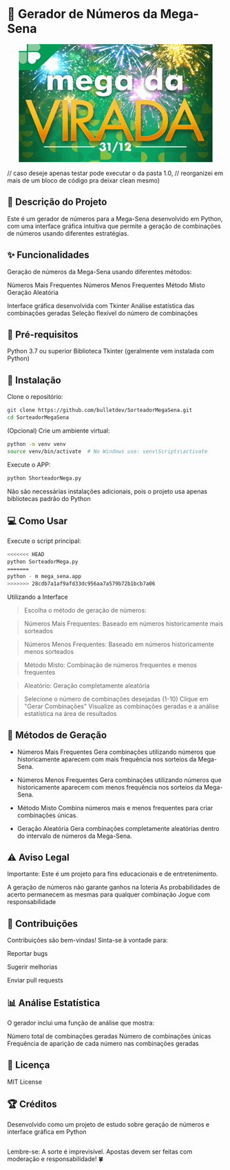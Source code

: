 # 🎲 Gerador de Números da Mega-Sena

<div>
<p align="center"> 
  <img alt="screenshot" src="mega-da-virada.jpg">
</p>

// caso deseje apenas testar pode executar o da pasta 1.0, 
// reorganizei em mais de um bloco de código pra deixar clean mesmo)

</div>


## 📝 Descrição do Projeto

Este é um gerador de números para a Mega-Sena desenvolvido em Python, com uma interface gráfica intuitiva que permite a geração de combinações de números usando diferentes estratégias.

## ✨ Funcionalidades

Geração de números da Mega-Sena usando diferentes métodos:

Números Mais Frequentes
Números Menos Frequentes
Método Misto
Geração Aleatória


Interface gráfica desenvolvida com Tkinter
Análise estatística das combinações geradas
Seleção flexível do número de combinações

## 🚀 Pré-requisitos

Python 3.7 ou superior
Biblioteca Tkinter (geralmente vem instalada com Python)

## 🔧 Instalação

Clone o repositório:

```bash
git clone https://github.com/bulletdev/SorteadorMegaSena.git
cd SorteadorMegaSena
```

(Opcional) Crie um ambiente virtual:

```bash
python -m venv venv
source venv/bin/activate  # No Windows use: venv\Scripts\activate
```

Execute o APP:

```bash
python ShorteadorNega.py
```

Não são necessárias instalações adicionais, pois o projeto usa apenas bibliotecas padrão do Python

## 💻 Como Usar



Execute o script principal:


```bash 
<<<<<<< HEAD
python SorteadorMega.py
=======
python - m mega_sena.app
>>>>>>> 28cdb7a1af9afd33dc956aa7a579b72b1bcb7a06
```
<div>

Utilizando a Interface

> Escolha o método de geração de números:

> Números Mais Frequentes: Baseado em números historicamente mais sorteados

> Números Menos Frequentes: Baseado em números historicamente menos sorteados

> Método Misto: Combinação de números frequentes e menos frequentes

> Aleatório: Geração completamente aleatória

</div> 

>Selecione o número de combinações desejadas (1-10)
Clique em "Gerar Combinações"
>Visualize as combinações geradas e a análise estatística na área de resultados

## 🎯 Métodos de Geração

- Números Mais Frequentes
Gera combinações utilizando números que historicamente aparecem com mais frequência nos sorteios da Mega-Sena.

- Números Menos Frequentes
Gera combinações utilizando números que historicamente aparecem com menos frequência nos sorteios da Mega-Sena.

- Método Misto
Combina números mais e menos frequentes para criar combinações únicas.

- Geração Aleatória
Gera combinações completamente aleatórias dentro do intervalo de números da Mega-Sena.

## ⚠️ Aviso Legal
Importante: Este é um projeto para fins educacionais e de entretenimento.

A geração de números não garante ganhos na loteria
As probabilidades de acerto permanecem as mesmas para qualquer combinação
Jogue com responsabilidade

## 🤝 Contribuições

Contribuições são bem-vindas! Sinta-se à vontade para:
<div>
  
Reportar bugs
  
Sugerir melhorias

Enviar pull requests

</div>  

## 📊 Análise Estatística
O gerador inclui uma função de análise que mostra:

Número total de combinações geradas
Número de combinações únicas
Frequência de aparição de cada número nas combinações geradas

## 📜 Licença
MIT License

## 🏆 Créditos
Desenvolvido como um projeto de estudo sobre geração de números e interface gráfica em Python

##
Lembre-se: A sorte é imprevisível. Apostas devem ser feitas com moderação e responsabilidade! 🍀 
